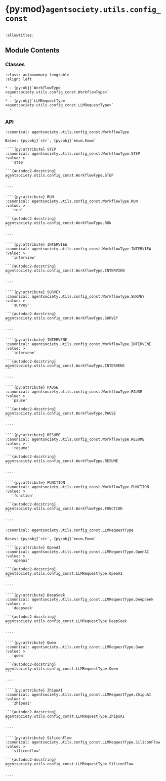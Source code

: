 # {py:mod}`agentsociety.utils.config_const`

```{py:module} agentsociety.utils.config_const
```

```{autodoc2-docstring} agentsociety.utils.config_const
:allowtitles:
```

## Module Contents

### Classes

````{list-table}
:class: autosummary longtable
:align: left

* - {py:obj}`WorkflowType <agentsociety.utils.config_const.WorkflowType>`
  -
* - {py:obj}`LLMRequestType <agentsociety.utils.config_const.LLMRequestType>`
  -
````

### API

`````{py:class} WorkflowType()
:canonical: agentsociety.utils.config_const.WorkflowType

Bases: {py:obj}`str`, {py:obj}`enum.Enum`

````{py:attribute} STEP
:canonical: agentsociety.utils.config_const.WorkflowType.STEP
:value: >
   'step'

```{autodoc2-docstring} agentsociety.utils.config_const.WorkflowType.STEP
```

````

````{py:attribute} RUN
:canonical: agentsociety.utils.config_const.WorkflowType.RUN
:value: >
   'run'

```{autodoc2-docstring} agentsociety.utils.config_const.WorkflowType.RUN
```

````

````{py:attribute} INTERVIEW
:canonical: agentsociety.utils.config_const.WorkflowType.INTERVIEW
:value: >
   'interview'

```{autodoc2-docstring} agentsociety.utils.config_const.WorkflowType.INTERVIEW
```

````

````{py:attribute} SURVEY
:canonical: agentsociety.utils.config_const.WorkflowType.SURVEY
:value: >
   'survey'

```{autodoc2-docstring} agentsociety.utils.config_const.WorkflowType.SURVEY
```

````

````{py:attribute} INTERVENE
:canonical: agentsociety.utils.config_const.WorkflowType.INTERVENE
:value: >
   'intervene'

```{autodoc2-docstring} agentsociety.utils.config_const.WorkflowType.INTERVENE
```

````

````{py:attribute} PAUSE
:canonical: agentsociety.utils.config_const.WorkflowType.PAUSE
:value: >
   'pause'

```{autodoc2-docstring} agentsociety.utils.config_const.WorkflowType.PAUSE
```

````

````{py:attribute} RESUME
:canonical: agentsociety.utils.config_const.WorkflowType.RESUME
:value: >
   'resume'

```{autodoc2-docstring} agentsociety.utils.config_const.WorkflowType.RESUME
```

````

````{py:attribute} FUNCTION
:canonical: agentsociety.utils.config_const.WorkflowType.FUNCTION
:value: >
   'function'

```{autodoc2-docstring} agentsociety.utils.config_const.WorkflowType.FUNCTION
```

````

`````

`````{py:class} LLMRequestType()
:canonical: agentsociety.utils.config_const.LLMRequestType

Bases: {py:obj}`str`, {py:obj}`enum.Enum`

````{py:attribute} OpenAI
:canonical: agentsociety.utils.config_const.LLMRequestType.OpenAI
:value: >
   'openai'

```{autodoc2-docstring} agentsociety.utils.config_const.LLMRequestType.OpenAI
```

````

````{py:attribute} DeepSeek
:canonical: agentsociety.utils.config_const.LLMRequestType.DeepSeek
:value: >
   'deepseek'

```{autodoc2-docstring} agentsociety.utils.config_const.LLMRequestType.DeepSeek
```

````

````{py:attribute} Qwen
:canonical: agentsociety.utils.config_const.LLMRequestType.Qwen
:value: >
   'qwen'

```{autodoc2-docstring} agentsociety.utils.config_const.LLMRequestType.Qwen
```

````

````{py:attribute} ZhipuAI
:canonical: agentsociety.utils.config_const.LLMRequestType.ZhipuAI
:value: >
   'zhipuai'

```{autodoc2-docstring} agentsociety.utils.config_const.LLMRequestType.ZhipuAI
```

````

````{py:attribute} SiliconFlow
:canonical: agentsociety.utils.config_const.LLMRequestType.SiliconFlow
:value: >
   'siliconflow'

```{autodoc2-docstring} agentsociety.utils.config_const.LLMRequestType.SiliconFlow
```

````

`````
